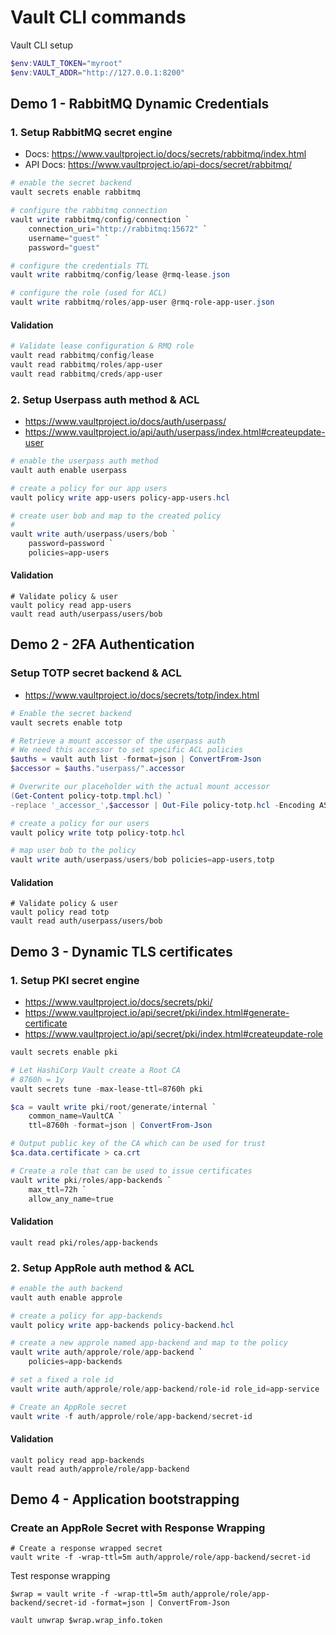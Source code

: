 # Vault CLI commands

Vault CLI setup
```powershell
$env:VAULT_TOKEN="myroot"
$env:VAULT_ADDR="http://127.0.0.1:8200"

```

## Demo 1 - RabbitMQ Dynamic Credentials

### 1. Setup RabbitMQ secret engine

* Docs: https://www.vaultproject.io/docs/secrets/rabbitmq/index.html
* API Docs: https://www.vaultproject.io/api-docs/secret/rabbitmq/


```powershell
# enable the secret backend
vault secrets enable rabbitmq

# configure the rabbitmq connection
vault write rabbitmq/config/connection `
    connection_uri="http://rabbitmq:15672" `
    username="guest" `
    password="guest"

# configure the credentials TTL
vault write rabbitmq/config/lease @rmq-lease.json

# configure the role (used for ACL)
vault write rabbitmq/roles/app-user @rmq-role-app-user.json

```

#### Validation

```powershell
# Validate lease configuration & RMQ role
vault read rabbitmq/config/lease
vault read rabbitmq/roles/app-user
vault read rabbitmq/creds/app-user

```

### 2. Setup Userpass auth method & ACL

* https://www.vaultproject.io/docs/auth/userpass/
* https://www.vaultproject.io/api/auth/userpass/index.html#createupdate-user

```powershell
# enable the userpass auth method
vault auth enable userpass

# create a policy for our app users
vault policy write app-users policy-app-users.hcl

# create user bob and map to the created policy
# 
vault write auth/userpass/users/bob `
    password=password `
    policies=app-users

```

#### Validation

```
# Validate policy & user
vault policy read app-users
vault read auth/userpass/users/bob

```

## Demo 2 - 2FA Authentication
### Setup TOTP secret backend & ACL

* https://www.vaultproject.io/docs/secrets/totp/index.html

```powershell
# Enable the secret backend
vault secrets enable totp

# Retrieve a mount accessor of the userpass auth
# We need this accessor to set specific ACL policies
$auths = vault auth list -format=json | ConvertFrom-Json
$accessor = $auths."userpass/".accessor

# Overwrite our placeholder with the actual mount accessor
(Get-Content policy-totp.tmpl.hcl) `
-replace '_accessor_',$accessor | Out-File policy-totp.hcl -Encoding ASCII

# create a policy for our users
vault policy write totp policy-totp.hcl

# map user bob to the policy
vault write auth/userpass/users/bob policies=app-users,totp

```

#### Validation

```
# Validate policy & user
vault policy read totp
vault read auth/userpass/users/bob

```

## Demo 3 - Dynamic TLS certificates

### 1. Setup PKI secret engine

* https://www.vaultproject.io/docs/secrets/pki/
* https://www.vaultproject.io/api/secret/pki/index.html#generate-certificate
* https://www.vaultproject.io/api/secret/pki/index.html#createupdate-role

```powershell
vault secrets enable pki

# Let HashiCorp Vault create a Root CA
# 8760h = 1y
vault secrets tune -max-lease-ttl=8760h pki

$ca = vault write pki/root/generate/internal `
    common_name=VaultCA `
    ttl=8760h -format=json | ConvertFrom-Json

# Output public key of the CA which can be used for trust
$ca.data.certificate > ca.crt

# Create a role that can be used to issue certificates
vault write pki/roles/app-backends `
    max_ttl=72h `
    allow_any_name=true

```

#### Validation

```
vault read pki/roles/app-backends

```


### 2. Setup  AppRole auth method & ACL

```powershell
# enable the auth backend
vault auth enable approle

# create a policy for app-backends
vault policy write app-backends policy-backend.hcl

# create a new approle named app-backend and map to the policy
vault write auth/approle/role/app-backend `
    policies=app-backends

# set a fixed a role id
vault write auth/approle/role/app-backend/role-id role_id=app-service

# Create an AppRole secret
vault write -f auth/approle/role/app-backend/secret-id

```

#### Validation

```
vault policy read app-backends
vault read auth/approle/role/app-backend

```

## Demo 4 - Application bootstrapping

### Create an AppRole Secret with Response Wrapping
```
# Create a response wrapped secret
vault write -f -wrap-ttl=5m auth/approle/role/app-backend/secret-id
```

Test response wrapping
```
$wrap = vault write -f -wrap-ttl=5m auth/approle/role/app-backend/secret-id -format=json | ConvertFrom-Json

vault unwrap $wrap.wrap_info.token
```
